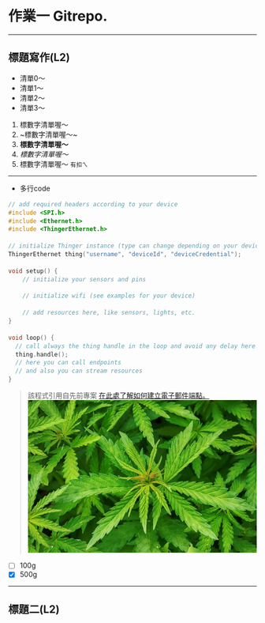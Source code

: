 # 作業一 Gitrepo.
---
## 標題寫作(L2)
* 清單0～
* 清單1～
* 清單2～
* 清單3～

1. 標數字清單喔～
1. ~標數字清單喔～~
1. **標數字清單喔～**
1. *標數字清單喔～*
1. 標數字清單喔～
`有扣ㄟ`
---
* 多行code
```cpp
// add required headers according to your device
#include <SPI.h>
#include <Ethernet.h>
#include <ThingerEthernet.h>

// initialize Thinger instance (type can change depending on your device)
ThingerEthernet thing("username", "deviceId", "deviceCredential");

void setup() {
    // initialize your sensors and pins

    // initialize wifi (see examples for your device)

    // add resources here, like sensors, lights, etc.
}

void loop() {
  // call always the thing handle in the loop and avoid any delay here
  thing.handle(); 
  // here you can call endpoints
  // and also you can stream resources
}
```

> 該程式引用自先前專案
[在此處了解如何建立電子郵件端點。](https://gtrx8fd3ds.gitbook.io/thinger-io/console#email-endpoint)
![大麻的啦!](weed.jpg)

- [ ] 100g
- [x] 500g

---
## 標題二(L2)